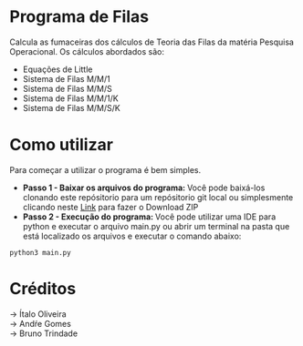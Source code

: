 # Programa de Filas
Calcula as fumaceiras dos cálculos de Teoria das Filas da matéria Pesquisa Operacional.
Os cálculos abordados são:
  - Equações de Little 
  - Sistema de Filas M/M/1 
  - Sistema de Filas M/M/S 
  - Sistema de Filas M/M/1/K
  - Sistema de Filas M/M/S/K 


# Como utilizar
Para começar a utilizar o programa é bem simples.

  - <b>Passo 1 - Baixar os arquivos do programa: </b>
    Você pode baixá-los clonando este repósitorio para um repósitorio git local ou simplesmente clicando neste [Link](https://github.com/arkanttus/PO/archive/master.zip) para fazer o Download ZIP<br>
  - <b>Passo 2 - Execução do programa: </b>
  Você pode utilizar uma IDE para python e executar o arquivo main.py ou abrir um terminal na pasta que está localizado os arquivos e executar o comando abaixo:
  ```
  python3 main.py
  ```

# Créditos
-> Ítalo Oliveira<br>
-> Andŕe Gomes<br>
-> Bruno Trindade<br>
